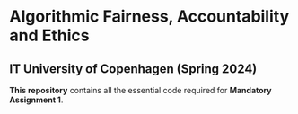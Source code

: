 # Algorithmic Fairness, Accountability and Ethics
## IT University of Copenhagen (Spring 2024)

**This repository** contains all the essential code required for **Mandatory Assignment 1**.

